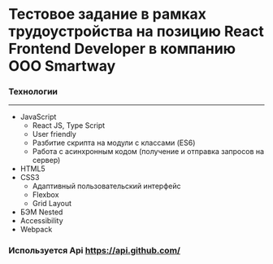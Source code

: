 # **Тестовое задание в рамках трудоустройства на позицию React Frontend Developer в компанию ООО Smartway**

### **Технологии**
***
* JavaScript
  * React JS, Type Script
  * User friendly
  * Разбитие скрипта на модули с классами (ES6)
  * Работа с асинхронным кодом (получение и отправка запросов на сервер)
* HTML5
* CSS3
  * Адаптивный пользовательский интерфейс
  * Flexbox
  * Grid Layout
* БЭМ Nested
* Accessibility
* Webpack

### **Используется Api https://api.github.com/**
